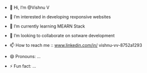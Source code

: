 - 👋 Hi, I’m @Vishnu V
- 👀 I’m interested in developing rexponsive websites
- 🌱 I’m currently learning MEARN Stack
- 💞️ I’m looking to collaborate on sotware development
- 📫 How to reach me :: www.linkedin.com/in/
                          vishnu-vv-8752a1293

- 😄 Pronouns: ...
- ⚡ Fun fact: ...

<!---
Vishnuv27/Vishnuv27 is a ✨ special ✨ repository because its `README.md` (this file) appears on your GitHub profile.
You can click the Preview link to take a look at your changes.
--->
